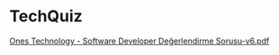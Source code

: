 # TechQuiz
[Ones Technology - Software Developer Değerlendirme Sorusu-v6.pdf](https://github.com/innDeveloper/TechQuiz/files/12461786/Ones.Technology.-.Software.Developer.Degerlendirme.Sorusu-v6.pdf)

